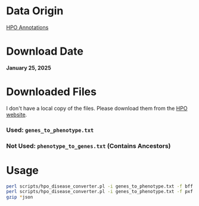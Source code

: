 # Data Origin

[HPO Annotations](https://hpo.jax.org/data/annotations)

# Download Date

**January 25, 2025**

# Downloaded Files

I don't have a local copy of the files. Please download them from the [HPO website](https://hpo.jax.org/data/annotations).

### Used: `genes_to_phenotype.txt`
### Not Used: `phenotype_to_genes.txt` (Contains Ancestors)

# Usage

```bash
perl scripts/hpo_disease_converter.pl -i genes_to_phenotype.txt -f bff
perl scripts/hpo_disease_converter.pl -i genes_to_phenotype.txt -f pxf
gzip *json
```
